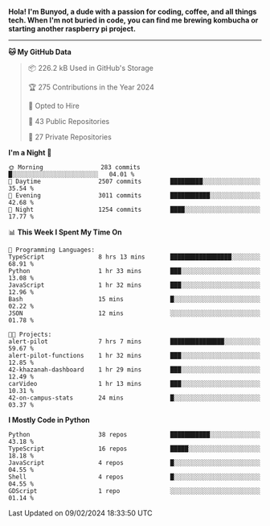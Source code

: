 <p>
<b>Hola! I'm Bunyod, a dude with a passion for coding, coffee, and all things tech. When I'm not buried in code, you can find me brewing kombucha or starting another raspberry pi project.</b>
</p>

---

<!--START_SECTION:waka-->
**🐱 My GitHub Data** 

> 📦 226.2 kB Used in GitHub's Storage 
 > 
> 🏆 275 Contributions in the Year 2024
 > 
> 💼 Opted to Hire
 > 
> 📜 43 Public Repositories 
 > 
> 🔑 27 Private Repositories 
 > 
**I'm a Night 🦉** 

```text
🌞 Morning                283 commits         █░░░░░░░░░░░░░░░░░░░░░░░░   04.01 % 
🌆 Daytime                2507 commits        █████████░░░░░░░░░░░░░░░░   35.54 % 
🌃 Evening                3011 commits        ███████████░░░░░░░░░░░░░░   42.68 % 
🌙 Night                  1254 commits        ████░░░░░░░░░░░░░░░░░░░░░   17.77 % 
```


📊 **This Week I Spent My Time On** 

```text
💬 Programming Languages: 
TypeScript               8 hrs 13 mins       █████████████████░░░░░░░░   68.91 % 
Python                   1 hr 33 mins        ███░░░░░░░░░░░░░░░░░░░░░░   13.08 % 
JavaScript               1 hr 32 mins        ███░░░░░░░░░░░░░░░░░░░░░░   12.96 % 
Bash                     15 mins             █░░░░░░░░░░░░░░░░░░░░░░░░   02.22 % 
JSON                     12 mins             ░░░░░░░░░░░░░░░░░░░░░░░░░   01.78 % 

🐱‍💻 Projects: 
alert-pilot              7 hrs 7 mins        ███████████████░░░░░░░░░░   59.67 % 
alert-pilot-functions    1 hr 32 mins        ███░░░░░░░░░░░░░░░░░░░░░░   12.85 % 
42-khazanah-dashboard    1 hr 29 mins        ███░░░░░░░░░░░░░░░░░░░░░░   12.49 % 
carVideo                 1 hr 13 mins        ███░░░░░░░░░░░░░░░░░░░░░░   10.31 % 
42-on-campus-stats       24 mins             █░░░░░░░░░░░░░░░░░░░░░░░░   03.37 % 
```

**I Mostly Code in Python** 

```text
Python                   38 repos            ███████████░░░░░░░░░░░░░░   43.18 % 
TypeScript               16 repos            █████░░░░░░░░░░░░░░░░░░░░   18.18 % 
JavaScript               4 repos             █░░░░░░░░░░░░░░░░░░░░░░░░   04.55 % 
Shell                    4 repos             █░░░░░░░░░░░░░░░░░░░░░░░░   04.55 % 
GDScript                 1 repo              ░░░░░░░░░░░░░░░░░░░░░░░░░   01.14 % 
```




 Last Updated on 09/02/2024 18:33:50 UTC
<!--END_SECTION:waka-->

